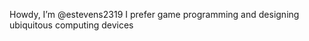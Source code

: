  Howdy, I’m @estevens2319
I prefer game programming and designing ubiquitous computing devices

<!---
estevens2319/estevens2319 is a ✨ special ✨ repository because its `README.md` (this file) appears on your GitHub profile.
You can click the Preview link to take a look at your changes.
--->
